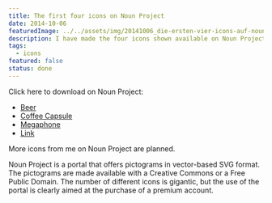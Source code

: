 ```yaml
---
title: The first four icons on Noun Project
date: 2014-10-06
featuredImage: ../../assets/img/20141006_die-ersten-vier-icons-auf-noun-project.png
description: I have made the four icons shown available on Noun Project.
tags:
  - icons
featured: false
status: done
---
```

Click here to download on Noun Project:

- [Beer](http://thenounproject.com/term/beer/53973/)
- [Coffee Capsule](http://thenounproject.com/term/coffee-capsule/17251/)
- [Megaphone](http://thenounproject.com/term/megaphone/17250/)
- [Link](http://thenounproject.com/term/link/17247/)

More icons from me on Noun Project are planned.

Noun Project is a portal that offers pictograms in vector-based SVG format. The pictograms are made available with a Creative Commons or a Free Public Domain. The number of different icons is gigantic, but the use of the portal is clearly aimed at the purchase of a premium account.
